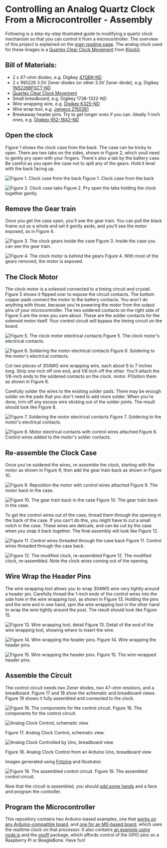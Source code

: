 
# Controlling an Analog Quartz Clock From a Microcontroller - Assembly

Following is a step-by-step illustrated guide to modifying a quartz clock mechanism so that you can control it from a microcontroller. The overview of this project is explained on the [main readme page](readme.md). The analog clock used for these images is a [Quartex Clear Clock Movement](https://www.klockit.com/quartexr-clear-quartz-clock-movement.html) from [Klockit](https://www.klockit.com/).

## Bill of Materials:
* 2 x 47-ohm diodes, e.g. Digikey  [47QBK-ND](https://www.digikey.com/scripts/DkSearch/dksus.dll?Detail&itemSeq=259581444&uq=636611085560014662)
* 2 x 1N5226 3.3V Zener diodes (or other 3.3V Zener diode), e.g. Digikey [1N5226BFSCT-ND](https://www.digikey.com/scripts/DkSearch/dksus.dll?Detail&itemSeq=259969191&uq=636611086112328034)
* [Quartex Clear Clock Movement](https://www.klockit.com/quartexr-clear-quartz-clock-movement.html)
* Small breadboard, e.g. Digikey 1738-1322-ND
* Wire wrapping wire, e.g. [Digikey K325-ND](https://www.digikey.com/product-detail/en/jonard-tools/R30B-0100/K325-ND/68411)
* Wire wrap tool, e.g. [Jameco 2150361](https://www.jameco.com/z/WWT-100-30AWG-Wire-Wrap-Tool_2150361.html)
* Breakaway header pins. Try to get longer ones if you can. Ideally 1-inch ones, e.g. [Digikey 952-1842-ND](https://www.digikey.com/products/en?keywords=952-1842-ND)

## Open the clock

Figure 1 shows the clock case from the back. The case can be tricky to open. There are two tabs on the sides, shown in Figure 2, which youll need to gently pry open with your fingers. There's also a tab by the battery case. Be careful as you open the case not to spill any of the gears. Hold it level with the back facing up.

![Figure 1. Clock case from the back](img/clock-control-01.jpg "Clock case from behind")
Figure 1. Clock case from the back

![Figure 2. Clock case tabs](img/clock-control-02.jpg "Clock case tabs")
Figure 2. Pry open the tabs holding the clock together gently.

## Remove the Gear train

Once you get the case open, you'll see the gear train. You can pull the black frame out as a whole and set it gently aside, and you'll see the motor exposed, as in Figure 4.

![Figure 3. The clock gears inside the case](img/clock-control-03.jpg "The clock gears inside the case")
Figure 3. Inside the case you can see the gear train.

![Figure 4. The clock motor is behind the gears](img/clock-control-04.jpg "The clock motor is behind the gears")
Figure 4. With most of the gears removed, the motor is exposed.

## The Clock Motor

The clock motor is a solenoid connected to a timing circuit and crystal. Figure 5 shows it flipped over to expose the circuit contacts. The bottom copper pads connect the motor to the battery contacts. You won't do anything with those, because you're powering the motor from the output pins of your microcontroller. The two soldered contacts on the right side of Figure 5 are the ones you care about. These are the solder contacts for the solenoid motor itself. Your control circuit will bypass the timing circuit on the board.

![Figure 5. The clock motor electrical contacts](img/clock-control-05.jpg "The clock motor electrical contacts")
Figure 5. The clock motor's electrical contacts.

![Figure 6. Soldering the motor electrical contacts](img/clock-control-06.jpg "Soldering the motor electrical contacts")
Figure 6.  Soldering to the motor's electrical contacts.

Cut two pieces of 30AWG wire wrapping wire, each about 6 to 7 inches long. Strip one inch off one end, and 1/8 inch off the other. You'll attach the 1/8-inch ends to the soldered contacts on the clock.  motor. POsition them as shown in Figure 6.

Carefully solder the wires to the existing solder pads. There may be enough solder on the pads that you don't need to add more solder. When you're done, trim off any excess wire sticking out of the solder joints. The result should look like Figure 8.  

![Figure 7. Soldering the motor electrical contacts](img/clock-control-07.jpg "Soldering the motor electrical contacts")
Figure 7.  Soldering to the motor's electrical contacts.

![Figure 8. Motor electrical contacts with control wires attached](img/clock-control-08.jpg "Motor electrical contacts with control wires attached")
Figure 8.  Control wires added to the motor's solder contacts.

## Re-assemble the Clock Case

Once you've soldered the wires, re-assemble the clock, starting with the motor as shown in Figure 9, then add the gear train back as shown in Figure 10.

![Figure 9. Reposition the motor with control wires attached](img/clock-control-09.jpg "Reposition the motor with control wires attached")
Figure 9.  The motor back in the case.

![Figure 10. The gear train back in the case](img/clock-control-10.jpg "The gear train back in the case")
Figure 10.  The gear train back in the case.

To get the control wires out of the case, thread them through the opening in the back of the case. If you can't do this, you might have to cut a small notch in the case. These wires are delicate, and can be cut by the case when you snap it back together. The final assembly will look like Figure 12.

![Figure 11. Control wires threaded through the case back](img/clock-control-11.jpg "Control wires threaded through the case back")
Figure 11. Control wires threaded through the case back.

![Figure 12. The modified clock, re-assembled](img/clock-control-12.jpg "The modified clock, re-assembled")
Figure 12. The modified clock, re-assembled. Note the clock wires coming out of the opening.

## Wire Wrap the Header Pins

The wire wrapping tool allows you to wrap 30AWG wire very tightly around a header pin. Carefully thread the 1-inch ends of the control wires into the side hole in the wire wrapping tool, as shown in Figure 13. Holding the pins and the wire end in one hand, spin the wire wrapping tool in the other hand to wrap the wire tightly around the post. The result should look like Figure 15.

![Figure 13. Wire wrapping tool, detail](img/clock-control-13.jpg "Wire wrapping tool, detail")
Figure 13. Detail of the end of the wire wrapping tool, showing where to insert the wire.

![Figure 14. Wire wrapping the header pins.](img/clock-control-14.jpg "Wire wrapping the header pins.")
Figure 14. Wire wrapping the header pins.

![Figure 15. Wire wrapping the header pins.](img/clock-control-15.jpg "Wire wrapping the header pins.")
Figure 15. The wire-wrapped header pins.

## Assemble the Circuit

The control circuit needs two Zener diodes, two 47-ohm resistors, and a breadboard. Figure 17 and 18 show the schematic and breadboard views. Figure 19 shows it fully assembled and connected to the clock.

![Figure 16. The components for the control circuit.](img/clock-control-16.jpg "The components for the control circuit.")
Figure 16. The components for the control circuit.

![Analog Clock Control, schematic view](img/clock_control_schem@3x.png "Analog Clock Control, schematic view")

Figure 17. Analog Clock Control, schematic view.

![Analog Clock Controlled by Uno, breadboard view](img/clock_control_Uno_bb.png "Analog Clock Controlled by Uno, breadboard view")

Figure 18. Analog Clock Control from an Arduino Uno, breadboard view

Images generated using [Fritzing](http://www.fritzing.org) and Illustrator.

![Figure 19. The assembled control circuit.](img/clock-control-17.jpg "The assembled control circuit.")
Figure 19. The assembled control circuit.

Now that the circuit is assembled, you should [add some hands](../Making_Custom_Clock_Hands/readme.md) and a face and program the controller.

## Program the Microcontroller

This repository contains two Arduino-based examples, one that [works on any Arduino-compatible board](AnalogClockControl), and [one for an M0-based board](RTCAnalogClockControl), which uses the realtime clock on that processor. It also contains [an example using node.js](nodejsAnalogClockControl) and the [onoff](https://www.npmjs.com/package/onoff) package, which affords control of the GPIO pins on a Raspberry Pi or BeagleBone. Have fun!

